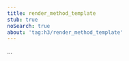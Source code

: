 ```yaml
---
title: render_method_template
stub: true
noSearch: true
about: 'tag:h3/render_method_template'
---
```

  ...
  